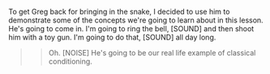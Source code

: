 To get Greg back for bringing in the snake, I decided to use him to demonstrate
some of the concepts we're going to learn about in this lesson. He's going to
come in. I'm going to ring the bell,
[SOUND]
and then shoot him with a toy gun. I'm going to do that,
[SOUND]
all day long.
>> Oh.
[NOISE]
>> He's going to be our real life example of classical conditioning.

